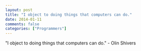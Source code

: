 ```yaml
---
layout: post
title: "I object to doing things that computers can do."
date: 2014-01-11
comments: false
categories: ["Programmers"]
---
```


<span class='quote'>"I object to doing things that computers can do."</span>
<span class='by'>- Olin Shivers</span>

